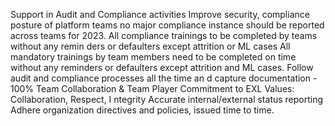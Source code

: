 Support in Audit and Compliance activities Improve security, compliance posture of platform teams no major compliance instance should be reported across teams for 2023. All compliance trainings to be completed by teams without any remin ders or defaulters except attrition or ML cases All mandatory trainings by team members need to be completed on time without any reminders or defaulters except attrition and ML cases. Follow audit and compliance processes all the time an d capture documentation - 100% Team Collaboration & Team Player Commitment to EXL Values: Collaboration, Respect, I ntegrity Accurate internal/external status reporting Adhere organization directives and policies, issued time to time.

